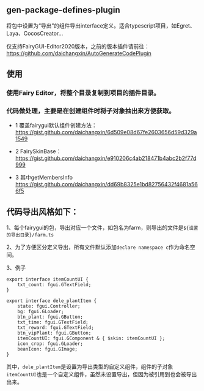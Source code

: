 ## gen-package-defines-plugin
将包中设置为“导出”的组件导出interface定义。适合typescript项目，如Egret、Laya、CocosCreator...

仅支持FairyGUI-Editor2020版本，之前的版本插件请前往：https://github.com/daichangxin/AutoGenerateCodePlugin

## 使用
### 使用Fairy Editor，将整个目录复制到项目的插件目录。

### 代码做处理，主要是在创建组件时将子对象抽出来方便获取。

- 1 覆盖fairygui默认组件创建方法：
https://gist.github.com/daichangxin/6d509e08d67fe2603656d59d329a1549

- 2 FairySkinBase：
https://gist.github.com/daichangxin/e910206c4ab218471b4abc2b2f77d999

- 3 其中getMembersInfo
https://gist.github.com/daichangxin/dd69b8325e1bd82756432f4681a566f5

## 代码导出风格如下：
1、每个fairygui的包，导出对应一个文件，如包名为farm，则导出的文件是`${设置的导出目录}/farm.ts`

2、为了方便区分定义导出，所有文件默认添加`declare namespace c`作为命名空间。

3、例子
```
export interface itemCountUI {
    txt_count: fgui.GTextField;
}

export interface dele_plantItem {
    state: fgui.Controller;
    bg: fgui.GLoader;
    btn_plant: fgui.GButton;
    txt_time: fgui.GTextField;
    txt_reward: fgui.GTextField;
    btn_vipPlant: fgui.GButton;
    itemCountUI: fgui.GComponent & { $skin: itemCountUI };
    icon_crop: fgui.GLoader;
    beanIcon: fgui.GImage;
}
```
其中，`dele_plantItem`是设置为导出类型的自定义组件，组件的子对象`itemCountUI`也是一个自定义组件，虽然未设置导出，但因为被引用到也会被导出出来。
